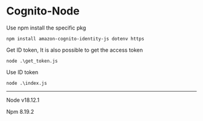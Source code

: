 # Cognito-Node

Use npm install the specific pkg

```shell
npm install amazon-cognito-identity-js dotenv https

```

Get ID token, It is also possible to get the access token
```shell
node .\get_token.js
```

Use ID token
```shell
node .\index.js
```

- - - - - - 
Node v18.12.1

Npm 8.19.2
